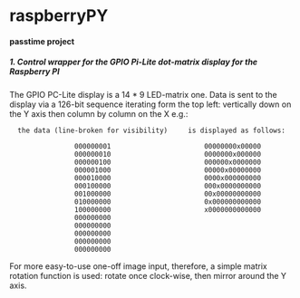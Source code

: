 # raspberryPY
#### passtime project

##### 1. Control wrapper for the GPIO Pi-Lite dot-matrix display for the Raspberry PI
The GPIO PC-Lite display is a 14 * 9 LED-matrix one. Data is sent to the display via a 126-bit sequence iterating form the top left: vertically down on the Y axis then column by column on the X e.g.:
```
  the data (line-broken for visibility)     is displayed as follows:
   
                000000001                       00000000x00000
                000000010                       0000000x000000  
                000000100                       000000x0000000  
                000001000                       00000x00000000  
                000010000                       0000x000000000  
                000100000                       000x0000000000  
                001000000                       00x00000000000  
                010000000                       0x000000000000  
                100000000                       x0000000000000  
                000000000
                000000000
                000000000
                000000000
                000000000
```
For more easy-to-use one-off image input, therefore, a simple matrix rotation function is used: rotate once clock-wise, then mirror around the Y axis.